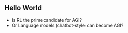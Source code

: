 ## Hello World

- Is RL the prime candidate for AGI?
- Or Language models (chatbot-style) can become AGI?


